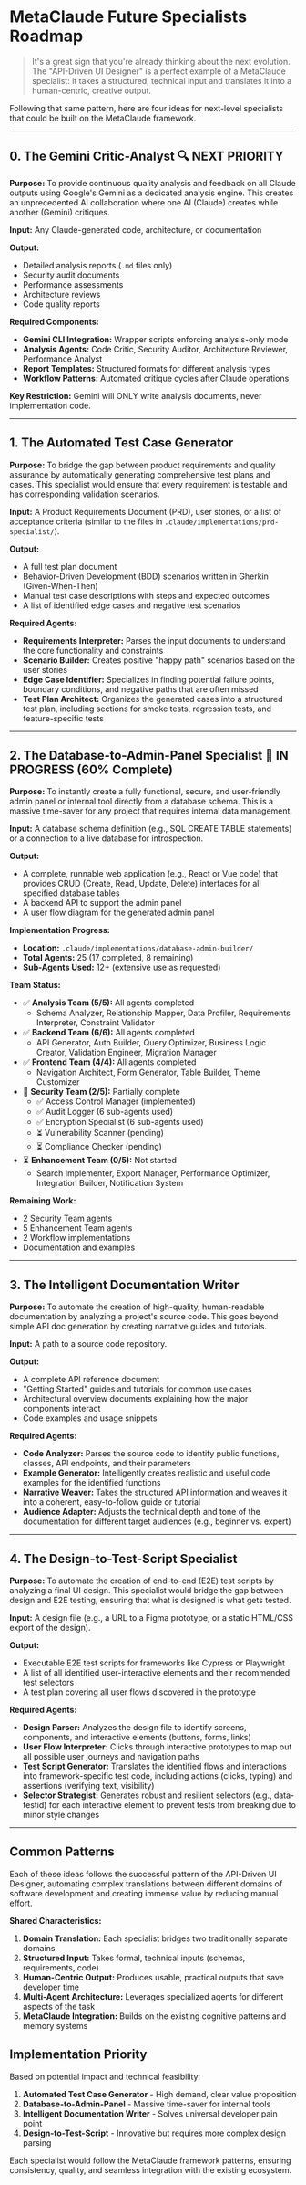 # MetaClaude Future Specialists Roadmap

> It's a great sign that you're already thinking about the next evolution. The "API-Driven UI Designer" is a perfect example of a MetaClaude specialist: it takes a structured, technical input and translates it into a human-centric, creative output.

Following that same pattern, here are four ideas for next-level specialists that could be built on the MetaClaude framework.

---

## 0. The Gemini Critic-Analyst 🔍 **NEXT PRIORITY**

**Purpose:** To provide continuous quality analysis and feedback on all Claude outputs using Google's Gemini as a dedicated analysis engine. This creates an unprecedented AI collaboration where one AI (Claude) creates while another (Gemini) critiques.

**Input:** Any Claude-generated code, architecture, or documentation

**Output:**
- Detailed analysis reports (`.md` files only)
- Security audit documents
- Performance assessments
- Architecture reviews
- Code quality reports

**Required Components:**
- **Gemini CLI Integration:** Wrapper scripts enforcing analysis-only mode
- **Analysis Agents:** Code Critic, Security Auditor, Architecture Reviewer, Performance Analyst
- **Report Templates:** Structured formats for different analysis types
- **Workflow Patterns:** Automated critique cycles after Claude operations

**Key Restriction:** Gemini will ONLY write analysis documents, never implementation code.

---

## 1. The Automated Test Case Generator

**Purpose:** To bridge the gap between product requirements and quality assurance by automatically generating comprehensive test plans and cases. This specialist would ensure that every requirement is testable and has corresponding validation scenarios.

**Input:** A Product Requirements Document (PRD), user stories, or a list of acceptance criteria (similar to the files in `.claude/implementations/prd-specialist/`).

**Output:**
- A full test plan document
- Behavior-Driven Development (BDD) scenarios written in Gherkin (Given-When-Then)
- Manual test case descriptions with steps and expected outcomes
- A list of identified edge cases and negative test scenarios

**Required Agents:**
- **Requirements Interpreter:** Parses the input documents to understand the core functionality and constraints
- **Scenario Builder:** Creates positive "happy path" scenarios based on the user stories
- **Edge Case Identifier:** Specializes in finding potential failure points, boundary conditions, and negative paths that are often missed
- **Test Plan Architect:** Organizes the generated cases into a structured test plan, including sections for smoke tests, regression tests, and feature-specific tests

---

## 2. The Database-to-Admin-Panel Specialist 🚧 **IN PROGRESS (60% Complete)**

**Purpose:** To instantly create a fully functional, secure, and user-friendly admin panel or internal tool directly from a database schema. This is a massive time-saver for any project that requires internal data management.

**Input:** A database schema definition (e.g., SQL CREATE TABLE statements) or a connection to a live database for introspection.

**Output:**
- A complete, runnable web application (e.g., React or Vue code) that provides CRUD (Create, Read, Update, Delete) interfaces for all specified database tables
- A backend API to support the admin panel
- A user flow diagram for the generated admin panel

**Implementation Progress:**
- **Location:** `.claude/implementations/database-admin-builder/`
- **Total Agents:** 25 (17 completed, 8 remaining)
- **Sub-Agents Used:** 12+ (extensive use as requested)

**Team Status:**
- ✅ **Analysis Team (5/5):** All agents completed
  - Schema Analyzer, Relationship Mapper, Data Profiler, Requirements Interpreter, Constraint Validator
- ✅ **Backend Team (6/6):** All agents completed
  - API Generator, Auth Builder, Query Optimizer, Business Logic Creator, Validation Engineer, Migration Manager
- ✅ **Frontend Team (4/4):** All agents completed
  - Navigation Architect, Form Generator, Table Builder, Theme Customizer
- 🚧 **Security Team (2/5):** Partially complete
  - ✅ Access Control Manager (implemented)
  - ✅ Audit Logger (6 sub-agents used)
  - ✅ Encryption Specialist (6 sub-agents used)
  - ⏳ Vulnerability Scanner (pending)
  - ⏳ Compliance Checker (pending)
- ⏳ **Enhancement Team (0/5):** Not started
  - Search Implementer, Export Manager, Performance Optimizer, Integration Builder, Notification System

**Remaining Work:**
- 2 Security Team agents
- 5 Enhancement Team agents  
- 2 Workflow implementations
- Documentation and examples

---

## 3. The Intelligent Documentation Writer

**Purpose:** To automate the creation of high-quality, human-readable documentation by analyzing a project's source code. This goes beyond simple API doc generation by creating narrative guides and tutorials.

**Input:** A path to a source code repository.

**Output:**
- A complete API reference document
- "Getting Started" guides and tutorials for common use cases
- Architectural overview documents explaining how the major components interact
- Code examples and usage snippets

**Required Agents:**
- **Code Analyzer:** Parses the source code to identify public functions, classes, API endpoints, and their parameters
- **Example Generator:** Intelligently creates realistic and useful code examples for the identified functions
- **Narrative Weaver:** Takes the structured API information and weaves it into a coherent, easy-to-follow guide or tutorial
- **Audience Adapter:** Adjusts the technical depth and tone of the documentation for different target audiences (e.g., beginner vs. expert)

---

## 4. The Design-to-Test-Script Specialist

**Purpose:** To automate the creation of end-to-end (E2E) test scripts by analyzing a final UI design. This specialist would bridge the gap between design and E2E testing, ensuring that what is designed is what gets tested.

**Input:** A design file (e.g., a URL to a Figma prototype, or a static HTML/CSS export of the design).

**Output:**
- Executable E2E test scripts for frameworks like Cypress or Playwright
- A list of all identified user-interactive elements and their recommended test selectors
- A test plan covering all user flows discovered in the prototype

**Required Agents:**
- **Design Parser:** Analyzes the design file to identify screens, components, and interactive elements (buttons, forms, links)
- **User Flow Interpreter:** Clicks through interactive prototypes to map out all possible user journeys and navigation paths
- **Test Script Generator:** Translates the identified flows and interactions into framework-specific test code, including actions (clicks, typing) and assertions (verifying text, visibility)
- **Selector Strategist:** Generates robust and resilient selectors (e.g., data-testid) for each interactive element to prevent tests from breaking due to minor style changes

---

## Common Patterns

Each of these ideas follows the successful pattern of the API-Driven UI Designer, automating complex translations between different domains of software development and creating immense value by reducing manual effort.

**Shared Characteristics:**
1. **Domain Translation:** Each specialist bridges two traditionally separate domains
2. **Structured Input:** Takes formal, technical inputs (schemas, requirements, code)
3. **Human-Centric Output:** Produces usable, practical outputs that save developer time
4. **Multi-Agent Architecture:** Leverages specialized agents for different aspects of the task
5. **MetaClaude Integration:** Builds on the existing cognitive patterns and memory systems

## Implementation Priority

Based on potential impact and technical feasibility:

1. **Automated Test Case Generator** - High demand, clear value proposition
2. **Database-to-Admin-Panel** - Massive time-saver for internal tools
3. **Intelligent Documentation Writer** - Solves universal developer pain point
4. **Design-to-Test-Script** - Innovative but requires more complex design parsing

Each specialist would follow the MetaClaude framework patterns, ensuring consistency, quality, and seamless integration with the existing ecosystem.